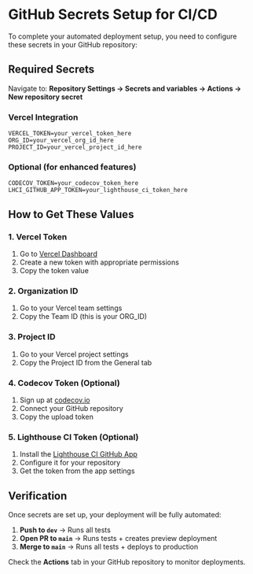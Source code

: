 # GitHub Secrets Setup for CI/CD

To complete your automated deployment setup, you need to configure these secrets in your GitHub repository:

## Required Secrets

Navigate to: **Repository Settings → Secrets and variables → Actions → New repository secret**

### Vercel Integration
```
VERCEL_TOKEN=your_vercel_token_here
ORG_ID=your_vercel_org_id_here  
PROJECT_ID=your_vercel_project_id_here
```

### Optional (for enhanced features)
```
CODECOV_TOKEN=your_codecov_token_here
LHCI_GITHUB_APP_TOKEN=your_lighthouse_ci_token_here
```

## How to Get These Values

### 1. Vercel Token
1. Go to [Vercel Dashboard](https://vercel.com/account/tokens)
2. Create a new token with appropriate permissions
3. Copy the token value

### 2. Organization ID
1. Go to your Vercel team settings
2. Copy the Team ID (this is your ORG_ID)

### 3. Project ID  
1. Go to your Vercel project settings
2. Copy the Project ID from the General tab

### 4. Codecov Token (Optional)
1. Sign up at [codecov.io](https://codecov.io)
2. Connect your GitHub repository
3. Copy the upload token

### 5. Lighthouse CI Token (Optional)
1. Install the [Lighthouse CI GitHub App](https://github.com/apps/lighthouse-ci)
2. Configure it for your repository
3. Get the token from the app settings

## Verification

Once secrets are set up, your deployment will be fully automated:

1. **Push to `dev`** → Runs all tests
2. **Open PR to `main`** → Runs tests + creates preview deployment  
3. **Merge to `main`** → Runs all tests + deploys to production

Check the **Actions** tab in your GitHub repository to monitor deployments.
